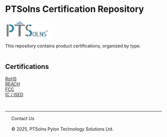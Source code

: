# PTSolns Certification Repository

<img src="/Logo/Logo JPG_Full Color PTSolns.jpg" alt="PTSolns logo" width="143" height="57">

This repository contains product certifications, organized by type.
<br>
<br>

## Certifications

[RoHS](https://cert.PTSolns.com/Certifications/RoHS)
<br>
[REACH](https://cert.PTSolns.com/Certifications/REACH)
<br>
[FCC](https://cert.PTSolns.com/Certifications/FCC)
<br>
[IC / ISED](https://cert.PTSolns.com/Certifications/IC_ISED)
<br>



  <br>
  <hr>
  &nbsp &nbsp &nbsp<a target="_blank" rel="noopener noreferrer" href="https://ptsolns.com/pages/contact" style="text-decoration:none">Contact Us</a>
  <br>
  <br>
  &nbsp &nbsp &nbsp© 2025, PTSolns Pylon Technology Solutions Ltd.

